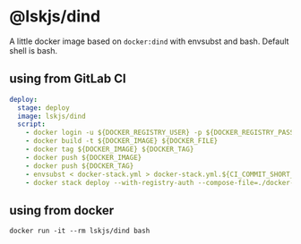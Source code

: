 # @lskjs/dind

A little docker image based on `docker:dind` with envsubst and bash. Default shell is bash.

## using from GitLab CI

```yml
deploy:
  stage: deploy
  image: lskjs/dind
  script:
    - docker login -u ${DOCKER_REGISTRY_USER} -p ${DOCKER_REGISTRY_PASS} ${DOCKER_REGISTRY}
    - docker build -t ${DOCKER_IMAGE} ${DOCKER_FILE}
    - docker tag ${DOCKER_IMAGE} ${DOCKER_TAG}
    - docker push ${DOCKER_IMAGE}
    - docker push ${DOCKER_TAG}
    - envsubst < docker-stack.yml > docker-stack.yml.${CI_COMMIT_SHORT_SHA}
    - docker stack deploy --with-registry-auth --compose-file=./docker-stack.yml.${CI_COMMIT_SHORT_SHA} ${DOCKER_SERVICE}
```

## using from docker

`docker run -it --rm lskjs/dind bash`
